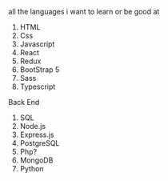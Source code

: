 


all the languages i want to learn or be good at
1. HTML
2. Css
3. Javascript
4. React
5. Redux
6. BootStrap 5
7. Sass
8. Typescript

Back End
1. SQL
2. Node.js
3. Express.js
4. PostgreSQL
5. Php?
6. MongoDB
7. Python